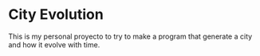# City Evolution

This is my personal proyecto to try to make a program that generate a city and how it evolve with time.
